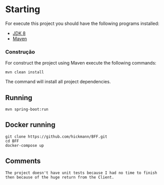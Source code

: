# Starting
For execute this project you should have the following programs installed:
- [JDK 8](https://www.oracle.com/br/java/technologies/javase/javase-jdk8-downloads.html)
- [Maven](http://maven.apache.org/download.cgi)

### Construção

For construct the project using Maven execute the following commands: 

```shell
mvn clean install
```
The command will install all project dependencies.

## Running

```
mvn spring-boot:run
```

## Docker running
```
git clone https://github.com/hickmann/BFF.git
cd BFF
docker-compose up
```
## Comments
```
The project doesn't have unit tests because I had no time to finish then because of the huge return from the Client.
```